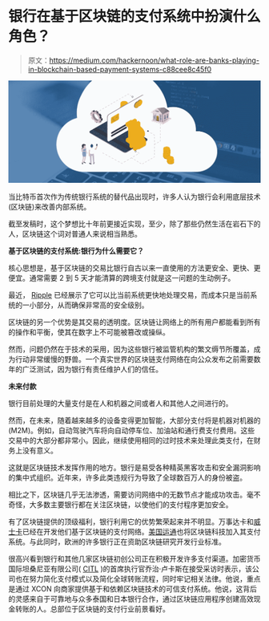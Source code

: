 # 银行在基于区块链的支付系统中扮演什么角色？

> 原文：<https://medium.com/hackernoon/what-role-are-banks-playing-in-blockchain-based-payment-systems-c88cee8c45f0>

![](img/0fdca9666a2485514d1706576cdb28d1.png)

当比特币首次作为传统银行系统的替代品出现时，许多人认为银行会利用底层技术(区块链)来改善内部系统。

截至发稿时，这个梦想比十年前更接近实现，至少，除了那些仍然生活在岩石下的人，区块链这个词对普通人来说相当熟悉。

**基于区块链的支付系统:银行为什么需要它？**

核心思想是，基于区块链的交易比银行自古以来一直使用的方法更安全、更快、更便宜。通常需要 2 到 5 天才能清算的跨境支付就是这一问题的生动例子。

最近， [Ripple](https://ripple.com/) 已经展示了它可以比当前系统更快地处理交易，而成本只是当前系统的一小部分，从而确保非常高的安全级别。

区块链的另一个优势是其交易的透明度。区块链让网络上的所有用户都能看到所有的操作和平衡，使其在数字上不可能被篡改或操纵。

然而，问题仍然在于技术的采用，因为这些银行被监管机构的繁文缛节所覆盖，成为行动非常缓慢的野兽。一个真实世界的区块链支付网络在向公众发布之前需要数年的广泛测试，因为银行有责任维护人们的信任。

**未来付款**

银行目前处理的大量支付是在人和机器之间或者人和其他人之间进行的。

然而，在未来，随着越来越多的设备变得更加智能，大部分支付将是机器对机器的(M2M)。例如，自动驾驶汽车将向自动停车位、加油站和通行费支付费用。这些交易中的大部分都非常小。因此，继续使用相同的过时技术来处理此类支付，在财务上没有意义。

这就是区块链技术发挥作用的地方。银行是易受各种精英黑客攻击和安全漏洞影响的集中式组织。近年来，许多此类违规行为导致了全球数百万人的身份被盗。

相比之下，区块链几乎无法渗透，需要访问网络中的无数节点才能成功攻击。毫不奇怪，大多数主要银行都在关注区块链，以使他们的支付程序更加安全。

有了区块链提供的顶级福利，银行利用它的优势繁荣起来并不明显。万事达卡和[威士卡](https://www.visa.co.in/)已经在开发他们基于区块链的支付网络。[美国运通](https://www.americanexpress.com/)也将区块链科技加入其支付系统。与此同时，欧洲的许多银行正在资助区块链研究开发行业标准。

很高兴看到银行和其他几家区块链初创公司正在积极开发许多支付渠道。加密货币国际坦桑尼亚有限公司( [CITL](https://www.citl-tz.com/) )的首席执行官乔治·卢卡斯在接受采访时表示，该公司也在努力简化支付模式以及简化全球转账流程，同时牢记相关法律。他说，重点是通过 XCON 向商家提供基于和依赖区块链技术的可信支付系统。他说，这背后的灵感来自于可靠地与众多泰国和日本银行合作，通过区块链应用程序创建高效现金转账的人。总部位于区块链的支付行业前景看好。
